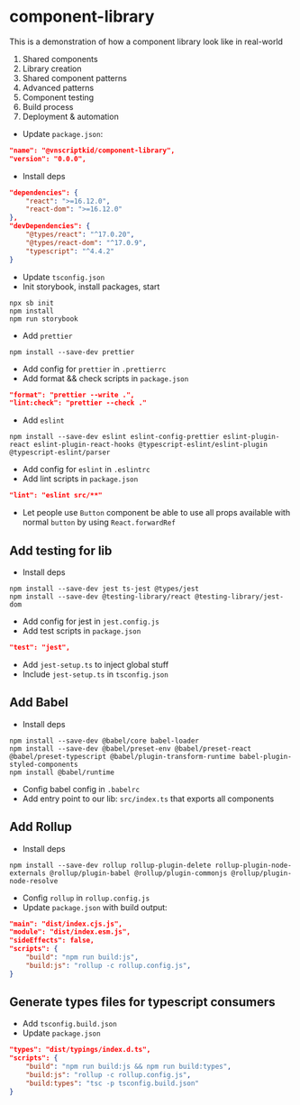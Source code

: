 # component-library

This is a demonstration of how a component library look like in real-world

1. Shared components
2. Library creation
3. Shared component patterns
4. Advanced patterns
5. Component testing
6. Build process
7. Deployment & automation

- Update `package.json`:

```json
"name": "@vnscriptkid/component-library",
"version": "0.0.0",
```

- Install deps

```json
"dependencies": {
    "react": ">=16.12.0",
    "react-dom": ">=16.12.0"
},
"devDependencies": {
    "@types/react": "^17.0.20",
    "@types/react-dom": "^17.0.9",
    "typescript": "^4.4.2"
}
```

- Update `tsconfig.json`
- Init storybook, install packages, start

```console
npx sb init
npm install
npm run storybook
```

- Add `prettier`

```
npm install --save-dev prettier
```

- Add config for `prettier` in `.prettierrc`
- Add format && check scripts in `package.json`

```json
"format": "prettier --write .",
"lint:check": "prettier --check ."
```

- Add `eslint`

```console
npm install --save-dev eslint eslint-config-prettier eslint-plugin-react eslint-plugin-react-hooks @typescript-eslint/eslint-plugin @typescript-eslint/parser
```

- Add config for `eslint` in `.eslintrc`
- Add lint scripts in `package.json`

```json
"lint": "eslint src/**"
```

- Let people use `Button` component be able to use all props available with normal `button`
by using `React.forwardRef`


## Add testing for lib
- Install deps
```console
npm install --save-dev jest ts-jest @types/jest
npm install --save-dev @testing-library/react @testing-library/jest-dom
```
- Add config for jest in `jest.config.js`
- Add test scripts in `package.json`
```json
"test": "jest",
```
- Add `jest-setup.ts` to inject global stuff
- Include `jest-setup.ts` in `tsconfig.json`

## Add Babel
- Install deps
```console
npm install --save-dev @babel/core babel-loader
npm install --save-dev @babel/preset-env @babel/preset-react @babel/preset-typescript @babel/plugin-transform-runtime babel-plugin-styled-components
npm install @babel/runtime
```
- Config babel config in `.babelrc`
- Add entry point to our lib: `src/index.ts` that exports all components

## Add Rollup
- Install deps
```console
npm install --save-dev rollup rollup-plugin-delete rollup-plugin-node-externals @rollup/plugin-babel @rollup/plugin-commonjs @rollup/plugin-node-resolve
```
- Config `rollup` in `rollup.config.js`
- Update `package.json` with build output:
```json
"main": "dist/index.cjs.js",
"module": "dist/index.esm.js",
"sideEffects": false,
"scripts": {
    "build": "npm run build:js",
    "build:js": "rollup -c rollup.config.js",
}
```

## Generate types files for typescript consumers
- Add `tsconfig.build.json`
- Update `package.json`
```json
"types": "dist/typings/index.d.ts",
"scripts": {
    "build": "npm run build:js && npm run build:types",
    "build:js": "rollup -c rollup.config.js",
    "build:types": "tsc -p tsconfig.build.json"
}
```